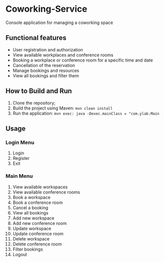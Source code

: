 # Coworking-Service 

Console application for managing a coworking space

## Functional features

- User registration and authorization
- View available workplaces and conference rooms
- Booking a workplace or conference room for a specific time and date
- Cancellation of the reservation
- Manage bookings and resources
- View all bookings and filter them

## How to Build and Run

1. Clone the repository;
2. Build the project using Maven: `mvn clean install`
3. Run the application: `mvn exec: java -Dexec.mainClass = "com.ylab.Main`

## Usage

### Login Menu

1. Login
2. Register
3. Exit

### Main Menu

1. View available workspaces
2. View available conference rooms
3. Book a workspace
4. Book a conference room
5. Cancel a booking
6. View all bookings
7. Add new workspace
8. Add new conference room
9. Update workspace
10. Update conference room
11. Delete workspace
12. Delete conference room
13. Filter bookings
14. Logout